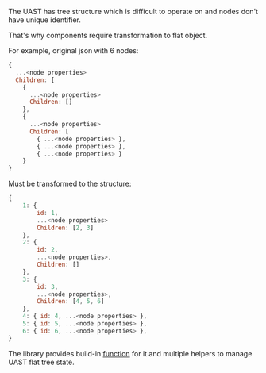 The UAST has tree structure which is difficult to operate on and nodes don't have unique identifier.

That's why components require transformation to flat object.

For example, original json with 6 nodes:

```js static
{
  ...<node properties>
  Children: [
    {
      ...<node properties>
      Children: []
    },
    {
      ...<node properties>
      Children: [
        { ...<node properties> },
        { ...<node properties> },
        { ...<node properties> }
    }
}
```

Must be transformed to the structure:

```js static
{
    1: {
        id: 1,
        ...<node properties>
        Children: [2, 3]
    },
    2: {
        id: 2,
        ...<node properties>,
        Children: []
    },
    3: {
        id: 3,
        ...<node properties>,
        Children: [4, 5, 6]
    },
    4: { id: 4, ...<node properties> },
    5: { id: 5, ...<node properties> },
    6: { id: 6, ...<node properties> },
}
```

The library provides build-in [function](#!/JSON%20convertor) for it and multiple helpers to manage UAST flat tree state.

